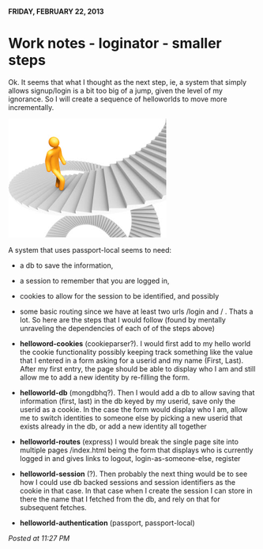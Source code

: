 **FRIDAY, FEBRUARY 22, 2013**

Work notes - loginator - smaller steps 
=================

Ok.
It seems that what I thought as the next step, ie, a system that simply allows signup/login is a bit too big of a jump, given the level of my ignorance. So I will create a sequence of helloworlds to move more incrementally.

![Alt text](images/steps.jpg)

A system that uses passport-local seems to need:
  - a db to save the information,
  - a session to remember that you are logged in,
  - cookies to allow for the session to be identified, and possibly
  - some basic routing since we have at least two urls /login and / .
Thats a lot.
So here are the steps that I would follow (found by mentally unraveling the dependencies of each of of the steps above)

- **helloword-cookies** (cookieparser?).
I would first add to my hello world the cookie functionality possibly keeping track something like the value that I entered in a form asking for a userid and my name (First, Last). After my first entry, the page should be able to display who I am and still allow me to  add a new identity
by re-filling the form.

- **helloworld-db** (mongdbhq?).
Then I would add a db to allow saving that information  (first, last) in the db keyed by my userid, save only the userid as a cookie. In the case the form would display who I am, allow me to switch identities to someone else by picking a new userid that exists already in the db, or add a new identity all together

- **helloworld-routes** (express)
I would break the single page site into multiple pages /index.html being the form that displays who
is currently logged in and gives links to logout, login-as-someone-else, register

- **helloworld-session** (?).
Then probably the next thing would be to see how I could use db backed sessions and session identifiers as the cookie in that case. In that case when I create the session I can store in there the name that I fetched from the db, and rely on that for subsequent fetches.

- **helloworld-authentication** (passport, passport-local)


_Posted at 11:27 PM_